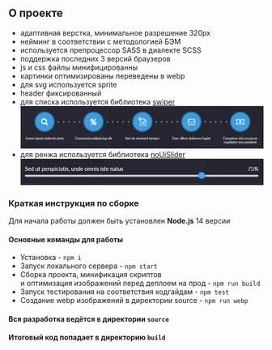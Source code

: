 
## О проекте
- адаптивная верстка, минимальное разрешение 320px
- нейминг в соответствии с методологией БЭМ
- используется препроцессор SASS в диалекте SCSS
- поддержка последних 3 версий браузеров
- js и css файлы минифицированны
- картинки оптимизированы переведены в webp
- для svg используется sprite
- header фиксированный
- для списка используется библиотека <a href="https://swiperjs.com/">swiper</a> 
![Alt text](image-1.png)
- для ренжа используется библиотека <a href="https://refreshless.com/nouislider/">noUiSlider</a> 
![Alt text](image-2.png)

### Краткая инструкция по сборке
Для начала работы должен быть установлен **Node.js** 14 версии

#### Основные команды для работы
- Установка - `npm i`
- Запуск локального сервера - `npm start`
- Сборка проекта, минификация скриптов <br>
и оптимизация изображений перед деплоем на прод - `npm run build`
- Запуск тестирования на соответствия кодгайдам - `npm test`
- Создание webp изображений в директории source - `npm run webp`

#### Вся разработка ведётся в директории `source`
#### Итоговый код попадает в директорию `build`
